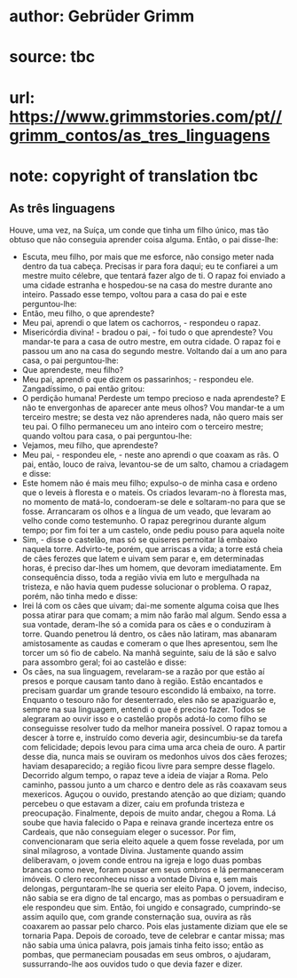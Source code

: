 # author: Gebrüder Grimm
# source: tbc
# url: https://www.grimmstories.com/pt//grimm_contos/as_tres_linguagens
# note: copyright of translation tbc

## As três linguagens 

Houve, uma vez, na Suíça, um conde que tinha um filho único, mas tão
obtuso que não conseguia aprender coisa alguma. Então, o pai disse-lhe:
- Escuta, meu filho, por mais que me esforce, não consigo meter nada
dentro da tua cabeça. Precisas ir para fora daqui; eu te confiarei a um
mestre muito célebre, que tentará fazer algo de ti.
O rapaz foi enviado a uma cidade estranha e hospedou-se na casa do
mestre durante ano inteiro. Passado esse tempo, voltou para a casa do
pai e este perguntou-lhe:
- Então, meu filho, o que aprendeste?
- Meu pai, aprendi o que latem os cachorros, - respondeu o rapaz.
- Misericórdia divina! - bradou o pai, - foi tudo o que aprendeste? Vou
mandar-te para a casa de outro mestre, em outra cidade.
O rapaz foi e passou um ano na casa do segundo mestre. Voltando daí a um
ano para casa, o pai perguntou-lhe:
- Que aprendeste, meu filho?
- Meu pai, aprendi o que dizem os passarinhos; - respondeu ele.
Zangadíssimo, o pai então gritou:
- O perdição humana! Perdeste um tempo precioso e nada aprendeste? E não
te envergonhas de aparecer ante meus olhos? Vou mandar-te a um terceiro
mestre; se desta vez não aprenderes nada, não quero mais ser teu pai.
O filho permaneceu um ano inteiro com o terceiro mestre; quando voltou
para casa, o pai perguntou-lhe:
- Vejamos, meu filho, que aprendeste?
- Meu pai, - respondeu ele, - neste ano aprendi o que coaxam as rãs.
O pai, então, louco de raiva, levantou-se de um salto, chamou a
criadagem e disse:
- Este homem não é mais meu filho; expulso-o de minha casa e ordeno que
o leveis à floresta e o mateis.
Os criados levaram-no à floresta mas, no momento de matá-lo,
condoeram-se dele e soltaram-no para que se fosse. Arrancaram os olhos e
a língua de um veado, que levaram ao velho conde como testemunho.
O rapaz peregrinou durante algum tempo; por fim foi ter a um castelo,
onde pediu pouso para aquela noite
- Sim, - disse o castelão, mas só se quiseres pernoitar lá embaixo
naquela torre. Advirto-te, porém, que arriscas a vida; a torre está
cheia de cães ferozes que latem e uivam sem parar e, em determinadas
horas, é preciso dar-lhes um homem, que devoram imediatamente.
Em consequência disso, toda a região vivia em luto e mergulhada na
tristeza, e não havia quem pudesse solucionar o problema. O rapaz,
porém, não tinha medo e disse:
- Irei lá com os cães que uivam; dai-me somente alguma coisa que lhes
possa atirar para que comam; a mim não farão mal algum.
Sendo essa a sua vontade, deram-lhe só a comida para os cães e o
conduziram à torre. Quando penetrou lá dentro, os cães não latiram, mas
abanaram amistosamente as caudas e comeram o que lhes apresentou, sem
lhe torcer um só fio de cabelo.
Na manhã seguinte, saiu de lá são e salvo para assombro geral; foi ao
castelão e disse:
- Os cães, na sua linguagem, revelaram-se a razão por que estão aí
presos e porque causam tanto dano à região. Estão encantados e precisam
guardar um grande tesouro escondido lá embaixo, na torre. Enquanto o
tesouro não for desenterrado, eles não se apaziguarão e, sempre na sua
linguagem, entendi o que é preciso fazer.
Todos se alegraram ao ouvir isso e o castelão propôs adotá-lo como filho
se conseguisse resolver tudo da melhor maneira possível. O rapaz tomou a
descer à torre e, instruído como deveria agir, desincumbiu-se da tarefa
com felicidade; depois levou para cima uma arca cheia de ouro. A partir
desse dia, nunca mais se ouviram os medonhos uivos dos cães ferozes;
haviam desaparecido; a região ficou livre para sempre desse flagelo.
Decorrido algum tempo, o rapaz teve a ideia de viajar a Roma. Pelo
caminho, passou junto a um charco e dentro dele as rãs coaxavam seus
mexericos. Aguçou o ouvido, prestando atenção ao que diziam; quando
percebeu o que estavam a dizer, caiu em profunda tristeza e
preocupação.
Finalmente, depois de muito andar, chegou a Roma. Lá soube que havia
falecido o Papa e reinava grande incerteza entre os Cardeais, que não
conseguiam eleger o sucessor. Por fim, convencionaram que seria eleito
aquele a quem fosse revelada, por um sinal milagroso, a vontade Divina.
Justamente quando assim deliberavam, o jovem conde entrou na igreja e
logo duas pombas brancas como neve, foram pousar em seus ombros e lá
permaneceram imóveis. O clero reconheceu nisso a vontade Divina e, sem
mais delongas, perguntaram-lhe se queria ser eleito Papa. O jovem,
indeciso, não sabia se era digno de tal encargo, mas as pombas o
persuadiram e ele respondeu que sim.
Então, foi ungido e consagrado, cumprindo-se assim aquilo que, com
grande consternação sua, ouvira as rãs coaxarem ao passar pelo charco.
Pois elas justamente diziam que ele se tornaria Papa.
Depois de coroado, teve de celebrar e cantar missa; mas não sabia uma
única palavra, pois jamais tinha feito isso; então as pombas, que
permaneciam pousadas em seus ombros, o ajudaram, sussurrando-lhe aos
ouvidos tudo o que devia fazer e dizer.
